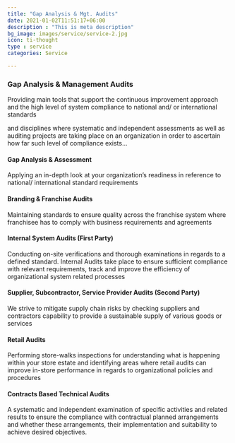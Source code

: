 ```yaml
---
title: "Gap Analysis & Mgt. Audits"
date: 2021-01-02T11:51:17+06:00
description : "This is meta description"
bg_image: images/service/service-2.jpg
icon: ti-thought
type : service
categories: Service

---
```


### Gap Analysis & Management Audits

Providing main tools that support the continuous improvement approach and the high level of system compliance to national and/ or international standards

and disciplines where systematic and independent assessments as well as auditing projects are taking place on an organization in order to ascertain how far such level of compliance exists…

#### Gap Analysis & Assessment
Applying an in-depth look at your organization’s readiness in reference to  national/ international standard requirements

#### Branding & Franchise Audits
Maintaining standards to ensure quality across the franchise system where franchisee has to comply with business requirements and agreements

#### Internal System Audits (First Party)
Conducting on-site verifications and thorough examinations in regards to a defined standard. Internal Audits take place to ensure sufficient compliance with relevant requirements, track and improve the efficiency of organizational system related processes

#### Supplier, Subcontractor, Service Provider Audits (Second Party)

We strive to mitigate supply chain risks by checking suppliers and contractors capability to provide a sustainable supply of various goods or services

#### Retail Audits
Performing store-walks inspections for understanding what is happening within your store estate and identifying areas where retail audits can improve in-store performance in regards to organizational policies and procedures

#### Contracts Based Technical Audits
A systematic and independent examination of specific activities and related results to ensure the compliance with contractual planned arrangements and whether these arrangements, their implementation and suitability to achieve desired objectives.
